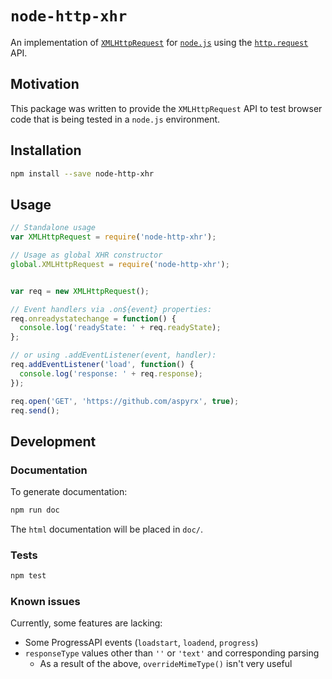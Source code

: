 # `node-http-xhr`

An implementation of [`XMLHttpRequest`][mdn-xhr] for [`node.js`][nodejs] using
the [`http.request`][nodejs-http] API.

[mdn-xhr]: https://developer.mozilla.org/en-US/docs/Web/API/XMLHttpRequest
[nodejs]: https://nodejs.org
[nodejs-http]: https://nodejs.org/dist/latest/docs/api/http.html

## Motivation

This package was written to provide the `XMLHttpRequest` API to test browser
code that is being tested in a `node.js` environment.

## Installation

```sh
npm install --save node-http-xhr
```

## Usage

```javascript
// Standalone usage
var XMLHttpRequest = require('node-http-xhr');

// Usage as global XHR constructor
global.XMLHttpRequest = require('node-http-xhr');


var req = new XMLHttpRequest();

// Event handlers via .on${event} properties:
req.onreadystatechange = function() {
  console.log('readyState: ' + req.readyState);
};

// or using .addEventListener(event, handler):
req.addEventListener('load', function() {
  console.log('response: ' + req.response);
});

req.open('GET', 'https://github.com/aspyrx', true);
req.send();
```

## Development

### Documentation

To generate documentation:

```sh
npm run doc
```

The `html` documentation will be placed in `doc/`.

### Tests

```sh
npm test
```

### Known issues

Currently, some features are lacking:
- Some ProgressAPI events (`loadstart`, `loadend`, `progress`)
- `responseType` values other than `''` or `'text'` and corresponding parsing
  - As a result of the above, `overrideMimeType()` isn't very useful

